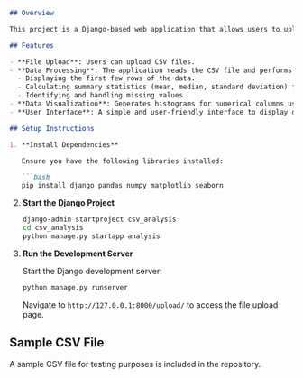 ```markdown
## Overview

This project is a Django-based web application that allows users to upload CSV files, perform data analysis using pandas and numpy, and display the results and visualizations on the web interface.

## Features

- **File Upload**: Users can upload CSV files.
- **Data Processing**: The application reads the CSV file and performs basic data analysis:
  - Displaying the first few rows of the data.
  - Calculating summary statistics (mean, median, standard deviation) for numerical columns.
  - Identifying and handling missing values.
- **Data Visualization**: Generates histograms for numerical columns using matplotlib and seaborn.
- **User Interface**: A simple and user-friendly interface to display data analysis results and visualizations.

## Setup Instructions

1. **Install Dependencies**

   Ensure you have the following libraries installed:

   ```bash
   pip install django pandas numpy matplotlib seaborn
   ```

2. **Start the Django Project**

   ```bash
   django-admin startproject csv_analysis
   cd csv_analysis
   python manage.py startapp analysis
   ```

3. **Run the Development Server**

   Start the Django development server:

   ```bash
   python manage.py runserver
   ```

   Navigate to `http://127.0.0.1:8000/upload/` to access the file upload page.

## Sample CSV File

A sample CSV file for testing purposes is included in the repository.
